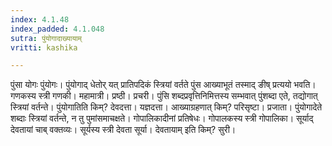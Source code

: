 ```yaml
---
index: 4.1.48
index_padded: 4.1.048
sutra: पुंयोगादाख्यायाम्
vritti: kashika

---
```

पुंसा योगः पुंयोगः। पुंयोगाद् धेतोर् यत् प्रातिपदिकं स्त्रियां वर्तते पुंस आख्याभूतं तस्माद् ङीष् प्रत्ययो भवति। गणकस्य स्त्री गणकी। महामात्री। प्रष्ठी। प्रचरी। पुंसि शब्दप्रवृत्तिनिमित्तस्य सम्भवात् पुंशब्दा एते, तद्योगात् स्त्रियां वर्तन्ते। पुंयोगातिति किम्? देवदत्ता। यज्ञदत्ता। आख्याग्रहणात् किम्? परिसृष्टा। प्रजाता। पुंयोगादेते शब्दाः स्त्रियां वर्तन्ते, न तु पुमांसमाचक्षते। गोपालिकादीनां प्रतिषेधः। गोपालकस्य स्त्री गोपालिका। सूर्याद् देवतायां चाब् वक्तव्यः। सूर्यस्य स्त्री देवता सूर्या। देवतायाम् इति किम्? सुरी।